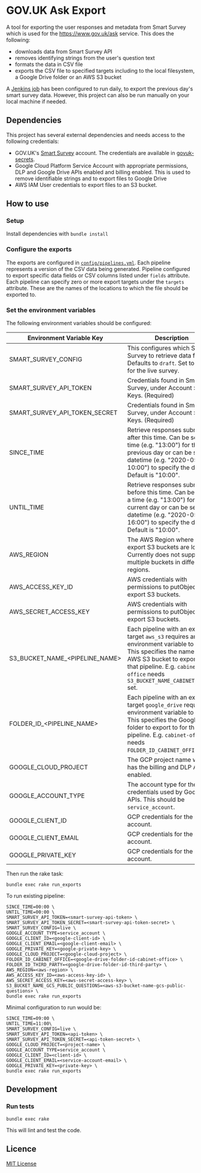 # GOV.UK Ask Export

A tool for exporting the user responses and metadata from Smart Survey which is
used for the https://www.gov.uk/ask service. This does the following:

- downloads data from Smart Survey API
- removes identifying strings from the user's question text
- formats the data in CSV file
- exports the CSV file to specified targets including to the local filesystem,
  a Google Drive folder or an AWS S3 bucket

A [Jenkins job][] has been configured to run daily, to export the previous
day's smart survey data. However, this project can also be run manually on your
local machine if needed.

[Jenkins job]: https://github.com/alphagov/govuk-puppet/blob/main/modules/govuk_jenkins/templates/jobs/ask_export.yaml.erb

## Dependencies

This project has several external dependencies and needs access to the
following credentials:

- GOV.UK's [Smart Survey](https://www.smartsurvey.co.uk/) account. The
  credentials are available in [govuk-secrets][].
- Google Cloud Platform Service Account with appropriate permissions, DLP and
  Google Drive APIs enabled and billing enabled. This is used to remove
  identifiable strings and to export files to Google Drive
- AWS IAM User credentials to export files to an S3 bucket.

[govuk-secrets]: https://github.com/alphagov/govuk-secrets

## How to use

### Setup

Install dependencies with `bundle install`

### Configure the exports

The exports are configured in
[`config/pipelines.yml`](https://github.com/alphagov/govuk-ask-export/blob/master/config/pipelines.yml).
Each pipeline represents a version of the CSV data being generated. Pipeline
configured to export specific data fields or CSV columns listed under `fields`
attribute. Each pipeline can specify zero or more export targets under the
`targets` attribute. These are the names of the locations to which the file
should be exported to.

### Set the environment variables

The following environment variables should be configured:

| Environment Variable Key       | Description                                                                                                                                                                                                                            |
|--------------------------------|----------------------------------------------------------------------------------------------------------------------------------------------------------------------------------------------------------------------------------------|
| SMART_SURVEY_CONFIG            | This configures which Smart Survey to retrieve data from. Defaults to `draft`. Set to `live` for the live survey.                                                                                                          |
| SMART_SURVEY_API_TOKEN         | Credentials found in Smart Survey, under Account > API Keys. (Required)                                                                                                                                                                |
| SMART_SURVEY_API_TOKEN_SECRET  | Credentials found in Smart Survey, under Account > API Keys. (Required)                                                                                                                                                                |
| SINCE_TIME                     | Retrieve responses submitted after this time. Can be set as a time (e.g. "13:00") for the previous day or can be set as a datetime (e.g. "2020-05-01 10:00") to specify the date. Default is "10:00".                        |
| UNTIL_TIME                     | Retrieve responses submitted before this time. Can be set as a time (e.g. "13:00") for the current day or can be set as a datetime (e.g. "2020-05-01 16:00") to specify the date. Default is "10:00".                        |
| AWS_REGION                     | The AWS Region where the export S3 buckets are located. Currently does not support multiple buckets in different regions.                                                                                                              |
| AWS_ACCESS_KEY_ID              | AWS credentials with permissions to putObject to the export S3 buckets.                                                                                                                                                                |
| AWS_SECRET_ACCESS_KEY          | AWS credentials with permissions to putObject to the export S3 buckets.                                                                                                                                                                |
| S3_BUCKET_NAME_<PIPELINE_NAME> | Each pipeline with an export target `aws_s3` requires an environment variable to be set. This specifies the name of the AWS S3 bucket to export to for that pipeline. E.g. `cabinet-office` needs `S3_BUCKET_NAME_CABINET_OFFICE` set. |
| FOLDER_ID_<PIPELINE_NAME>      | Each pipeline with an export target `google_drive` requires an environment variable to be set. This specifies the Google Drive folder to export to for that pipeline. E.g. `cabinet-office` needs `FOLDER_ID_CABINET_OFFICE` set.      |
| GOOGLE_CLOUD_PROJECT           | The GCP project name which has the billing and DLP API enabled.                                                                                                                                                                        |
| GOOGLE_ACCOUNT_TYPE            | The account type for the credentials used by Google APIs. This should be `service_account`.                                                                                                                                            |
| GOOGLE_CLIENT_ID               | GCP credentials for the service account.                                                                                                                                                                                               |
| GOOGLE_CLIENT_EMAIL            | GCP credentials for the service account.                                                                                                                                                                                               |
| GOOGLE_PRIVATE_KEY             | GCP credentials for the service account.                                                                                                                                                                                               |

Then run the rake task:

```
bundle exec rake run_exports
```

To run existing pipeline:

```
SINCE_TIME=00:00 \
UNTIL_TIME=00:00 \
SMART_SURVEY_API_TOKEN=<smart-survey-api-token> \
SMART_SURVEY_API_TOKEN_SECRET=<smart-survey-api-token-secret> \
SMART_SURVEY_CONFIG=live \
GOOGLE_ACCOUNT_TYPE=service_account \
GOOGLE_CLIENT_ID=<google-client-id> \
GOOGLE_CLIENT_EMAIL=<google-client-email> \
GOOGLE_PRIVATE_KEY=<google-private-key> \
GOOGLE_CLOUD_PROJECT=<google-cloud-project> \
FOLDER_ID_CABINET_OFFICE=<google-drive-folder-id-cabinet-office> \
FOLDER_ID_THIRD_PARTY=<google-drive-folder-id-third-party> \
AWS_REGION=<aws-region> \
AWS_ACCESS_KEY_ID=<aws-access-key-id> \
AWS_SECRET_ACCESS_KEY=<aws-secret-access-key> \
S3_BUCKET_NAME_GCS_PUBLIC_QUESTIONS=<aws-s3-bucket-name-gcs-public-questions> \
bundle exec rake run_exports
```

Minimal configuration to run would be:

```
SINCE_TIME=09:00 \
UNTIL_TIME=11:00\
SMART_SURVEY_CONFIG=live \
SMART_SURVEY_API_TOKEN=<api-token> \
SMART_SURVEY_API_TOKEN_SECRET=<api-token-secret> \
GOOGLE_CLOUD_PROJECT=<project-name> \
GOOGLE_ACCOUNT_TYPE=service_account \
GOOGLE_CLIENT_ID=<client-id> \
GOOGLE_CLIENT_EMAIL=<service-account-email> \
GOOGLE_PRIVATE_KEY=<private-key> \
bundle exec rake run_exports
```

## Development

### Run tests

```
bundle exec rake
```

This will lint and test the code.

## Licence

[MIT License](LICENCE)
